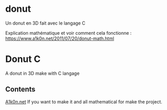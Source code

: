 # donut
Un donut en 3D fait avec le langage C

Explication mathématique et voir comment cela fonctionne :
https://www.a1k0n.net/2011/07/20/donut-math.html

# Donut C
A donut in 3D make with C langage

<h2>Contents</h2>
<a href="https://www.a1k0n.net/2011/07/20/donut-math.html">A1k0n.net</a>
If you want to make it and all mathematical for make the project.

